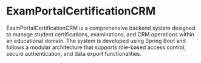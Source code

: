 # ExamPortalCertificationCRM
ExamPortalCertificationCRM is a comprehensive backend system designed to manage student certifications, examinations, and CRM operations within an educational domain. The system is developed using Spring Boot and follows a modular architecture that supports role-based access control, secure authentication, and data export functionalities.
